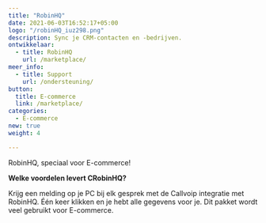 ```yaml
---
title: "RobinHQ"
date: 2021-06-03T16:52:17+05:00
logo: "/robinHQ_iuz298.png"
description: Sync je CRM-contacten en -bedrijven.
ontwikkelaar:
  - title: RobinHQ
    url: /marketplace/
meer_info:
  - title: Support
    url: /ondersteuning/
button:
  title: E-commerce
  link: /marketplace/
categories:
  - E-commerce
new: true
weight: 4

---
```


RobinHQ, speciaal voor E-commerce!

**Welke voordelen levert CRobinHQ?**

Krijg een melding op je PC bij elk gesprek met de Callvoip integratie met RobinHQ. Één keer klikken en je hebt alle gegevens voor je. Dit pakket wordt veel gebruikt voor E-commerce.
